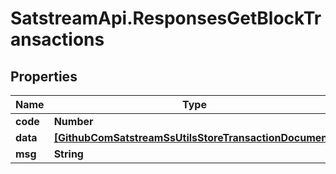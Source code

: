 # SatstreamApi.ResponsesGetBlockTransactions

## Properties
Name | Type | Description | Notes
------------ | ------------- | ------------- | -------------
**code** | **Number** |  | [optional] 
**data** | [**[GithubComSatstreamSsUtilsStoreTransactionDocument]**](GithubComSatstreamSsUtilsStoreTransactionDocument.md) |  | [optional] 
**msg** | **String** |  | [optional] 
